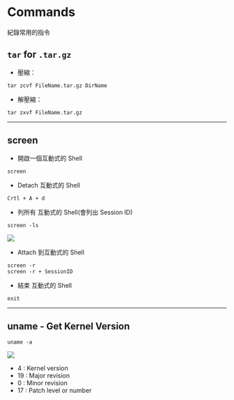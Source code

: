 # Commands 

紀錄常用的指令

## `tar` for `.tar.gz`

- 壓縮：
```tpl
tar zcvf FileName.tar.gz DirName
```
- 解壓縮：
```tpl
tar zxvf FileName.tar.gz
```

---

## screen

- 開啟一個互動式的 Shell
```tpl
screen
```

- Detach 互動式的 Shell
```tpl
Crtl + A + d
```

- 列所有 互動式的 Shell(會列出 Session ID)
```tpl
screen -ls
```
![](https://i.imgur.com/Q3XqcjY.png)

- Attach 到互動式的 Shell 
```tpl
screen -r
screen -r + SessionID
```

- 結束 互動式的 Shell 
```tpl
exit
```

---

## uname - Get Kernel Version

```tpl
uname -a
```
![](https://i.imgur.com/QGyao5Q.png)

- 4 : Kernel version
- 19 : Major revision
- 0 : Minor revision
- 17 : Patch level or number
